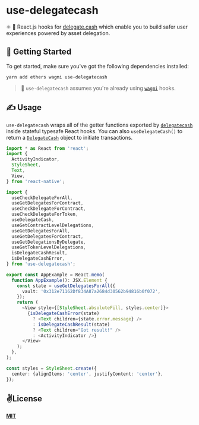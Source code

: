 # use-delegatecash
⚛️ 💸 React.js hooks for [delegate.cash](https://delegate.cash) which enable you to build safer user experiences powered by asset delegation.

## 🚀 Getting Started

To get started, make sure you've got the following dependencies installed:

```
yarn add ethers wagmi use-delegatecash
```

> 💭 `use-delegatecash` assumes you're already using [`wagmi`](https://github.com/wagmi-dev/wagmi) hooks.

## ✍️ Usage

`use-delegatecash` wraps all of the getter functions exported by [`delegatecash`](https://github.com/delegatecash/delegatecash-javascript-sdk) inside stateful typesafe React hooks. You can also `useDelegateCash()` to return a [`DelegateCash`](https://github.com/delegatecash/delegatecash-javascript-sdk/blob/ef2f7b2d0e50b7b2ac8a9faef0edd1ed07e6807a/src/index.ts#L7) object to initiate transactions.

```typescript
import * as React from 'react';
import {
  ActivityIndicator,
  StyleSheet,
  Text,
  View,
} from 'react-native';

import {
  useCheckDelegateForAll,
  useGetDelegatesForContract,
  useCheckDelegateForContract,
  useCheckDelegateForToken,
  useDelegateCash,
  useGetContractLevelDelegations,
  useGetDelegatesForAll,
  useGetDelegatesForContract,
  useGetDelegationsByDelegate,
  useGetTokenLevelDelegations,
  isDelegateCashResult,
  isDelegateCashError,
} from 'use-delegatecash';

export const AppExample = React.memo(
  function AppExample(): JSX.Element {
    const state = useGetDelegatesForAll({
      vault: '0x312e71162Df834A87a2684d30562b94816b0f072',
    });
    return (
      <View style={[StyleSheet.absoluteFill, styles.center]}>
        {isDelegateCashError(state)
          ? <Text children={state.error.message} />
          : isDelegateCashResult(state)
          ? <Text children="Got result!" />
          : <ActivityIndicator />}
      </View>
    );
  },
);

const styles = StyleSheet.create({
  center: {alignItems: 'center', justifyContent: 'center'},
});
```

## ✌️License
[__MIT__](./LICENSE)
